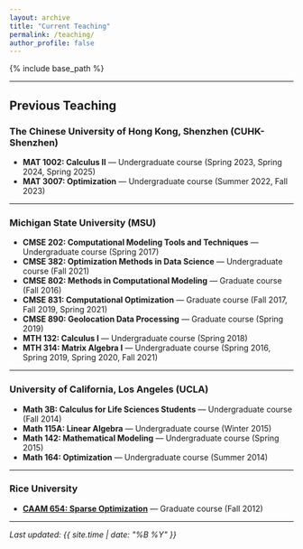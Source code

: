 ```yaml
---
layout: archive
title: "Current Teaching"
permalink: /teaching/
author_profile: false
---
```


{% include base_path %}

<!--* Spring 2026: MAT 1002 Calculus II-->

---

## Previous Teaching

### The Chinese University of Hong Kong, Shenzhen (CUHK-Shenzhen)
* **MAT 1002: Calculus II** — Undergraduate course (Spring 2023, Spring 2024, Spring 2025)  
* **MAT 3007: Optimization** — Undergraduate course (Summer 2022, Fall 2023)

---

### Michigan State University (MSU)
* **CMSE 202: Computational Modeling Tools and Techniques** — Undergraduate course (Spring 2017)  
* **CMSE 382: Optimization Methods in Data Science** — Undergraduate course (Fall 2021)  
* **CMSE 802: Methods in Computational Modeling** — Graduate course (Fall 2016)  
* **CMSE 831: Computational Optimization** — Graduate course (Fall 2017, Fall 2019, Spring 2021)  
* **CMSE 890: Geolocation Data Processing** — Graduate course (Spring 2019)  
* **MTH 132: Calculus I** — Undergraduate course (Spring 2018)  
* **MTH 314: Matrix Algebra I** — Undergraduate course (Spring 2016, Spring 2019, Spring 2020, Fall 2021)

---

### University of California, Los Angeles (UCLA)
* **Math 3B: Calculus for Life Sciences Students** — Undergraduate course (Fall 2014)  
* **Math 115A: Linear Algebra** — Undergraduate course (Winter 2015)  
* **Math 142: Mathematical Modeling** — Undergraduate course (Spring 2015)  
* **Math 164: Optimization** — Undergraduate course (Summer 2014)

---

### Rice University
* [**CAAM 654: Sparse Optimization**](http://www.caam.rice.edu/~optimization/sparse/index.html) — Graduate course (Fall 2012)

---

_Last updated: {{ site.time | date: "%B %Y" }}_
